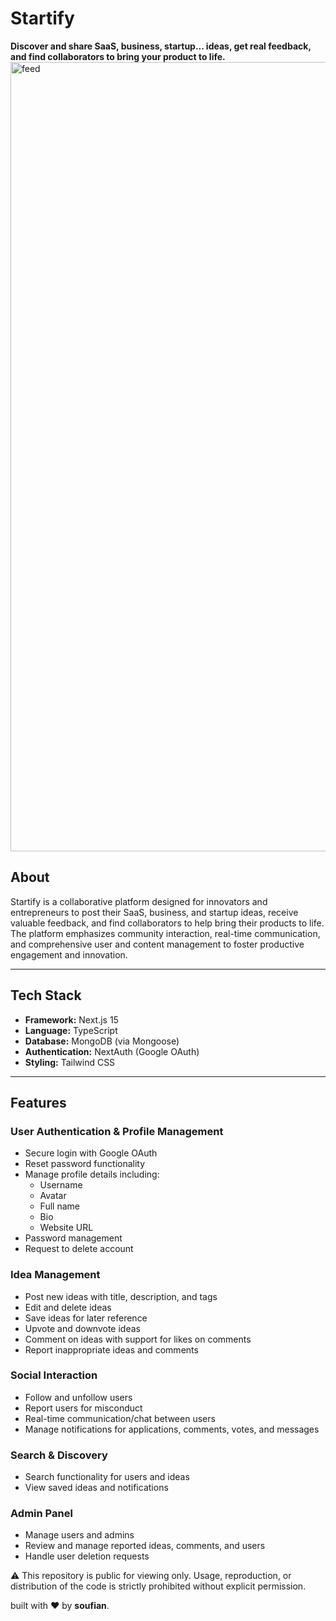 # Startify

**Discover and share SaaS, business, startup... ideas, get real feedback, and find collaborators to bring your product to life.**
<img width="2557" height="1263" alt="feed" src="https://github.com/user-attachments/assets/f443c85d-0c0d-4543-81ff-df8f47c55580" />

## About

Startify is a collaborative platform designed for innovators and entrepreneurs to post their SaaS, business, and startup ideas, receive valuable feedback, and find collaborators to help bring their products to life. The platform emphasizes community interaction, real-time communication, and comprehensive user and content management to foster productive engagement and innovation.

---

## Tech Stack

- **Framework:** Next.js 15  
- **Language:** TypeScript  
- **Database:** MongoDB (via Mongoose)  
- **Authentication:** NextAuth (Google OAuth)  
- **Styling:** Tailwind CSS  

---

## Features

### User Authentication & Profile Management
- Secure login with Google OAuth  
- Reset password functionality  
- Manage profile details including:  
  - Username  
  - Avatar  
  - Full name  
  - Bio  
  - Website URL  
- Password management  
- Request to delete account  

### Idea Management
- Post new ideas with title, description, and tags  
- Edit and delete ideas  
- Save ideas for later reference  
- Upvote and downvote ideas  
- Comment on ideas with support for likes on comments  
- Report inappropriate ideas and comments  

### Social Interaction
- Follow and unfollow users  
- Report users for misconduct  
- Real-time communication/chat between users  
- Manage notifications for applications, comments, votes, and messages  

### Search & Discovery
- Search functionality for users and ideas
- View saved ideas and notifications

### Admin Panel
- Manage users and admins  
- Review and manage reported ideas, comments, and users  
- Handle user deletion requests  

⚠️ This repository is public for viewing only. 
Usage, reproduction, or distribution of the code is strictly prohibited without explicit permission.

built with ❤️ by **soufian**.

